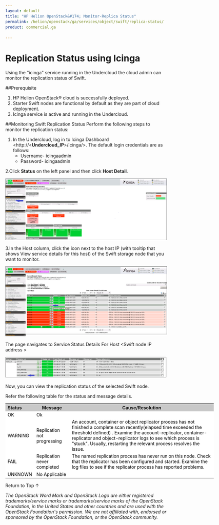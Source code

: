 ```yaml
---
layout: default
title: "HP Helion OpenStack&#174; Monitor-Replica Status"
permalink: /helion/openstack/ga/services/object/swift/replica-status/
product: commercial.ga

---
```

<!--UNDER REVISION-->

<script>

function PageRefresh {
onLoad="window.refresh"
}

PageRefresh();

</script>

<!--
<p style="font-size: small;"> <a href="/helion/openstack/ga/services/object/overview/">&#9664; PREV</a> | <a href="/helion/openstack/services/overview/">&#9650; UP</a> | <a href=" /helion/openstack/ga/services/swift/deployment/"> NEXT &#9654</a> </p>-->


# Replication Status using Icinga

Using the "icinga" service running in the Undercloud the cloud admin can monitor the replication status of Swift. 

##Prerequisite

1. HP Helion OpenStack&#174; cloud is successfully deployed.
2. Starter Swift nodes are functional by default as they are part of cloud deployment.
3. Icinga service is active and running in the Undercloud.


##Monitoring Swift Replication Status
Perform the following steps to monitor the replication status:

1. In the Undercloud, log in to Icinga Dashboard <http://<**Undercloud_IP**>/icinga/>. The default login credentials are as follows:
	* Username- icingaadmin
	* Password- icingaadmin 


2.Click **Status** on the left panel and then click **Host Detail**. 

<img src="media/icinga_host-details.png/">

3.In the Host column, click the icon next to the host IP (with tooltip that shows View service details for this host) of the Swift storage node that you want to monitor.  

<img src="media/swift_icinga_view-details.png"/>


The page navigates to Service Status Details For Host &lt;Swift node IP address &gt;  

<img src="media/swift_icinga-replication-status.png"/>

Now, you can view the replication status of the selected Swift node.

Refer the following table for the status and message details.

<table style="text-align: left; vertical-align: top; width:650px;">
<tr style="background-color: #C8C8C8;">
	<th>Status</th>
	<th><center>Message</center></th>
    <th><center>Cause/Resolution</center></th>
</tr>
<tr style="background-color: white; color: black;">
	<td>OK</td>
	<td>Ok</td>
    <td></td>
</tr>
<tr style="background-color: white; color: black;">
	<td>WARNING </td>
	<td>Replication not progressing</td>
    <td>An account, container or object replicator process has not finished a complete scan recently(elapsed time exceeded the threshold defined) . Examine the account-replicator, container-replicator and object-replicator logs to see which process is "stuck". Usually, restarting the relevant process resolves the issue.</td>
</tr>
</tr>
<tr style="background-color: white; color: black;">
	<td>FAIL </td>
	<td>Replication never completed</td>
    <td> The named replication process has never run on this node. Check that the replicator has been configured and started. Examine the log files to see if the replicator process has reported problems.</td>
</tr>
<tr style="background-color: white; color: black;">
	<td>UNKNOWN</td>
	<td>No Applicable</td>
    <td></td></tr>
</table>


<a href="#top" style="padding:14px 0px 14px 0px; text-decoration: none;"> Return to Top &#8593; </a>


*The OpenStack Word Mark and OpenStack Logo are either registered trademarks/service marks or trademarks/service marks of the OpenStack Foundation, in the United States and other countries and are used with the OpenStack Foundation's permission. We are not affiliated with, endorsed or sponsored by the OpenStack Foundation, or the OpenStack community.*

 




